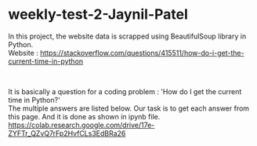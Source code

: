 # weekly-test-2-Jaynil-Patel

In this project, the website data is scrapped using BeautifulSoup library in Python.
<br>
Website : https://stackoverflow.com/questions/415511/how-do-i-get-the-current-time-in-python

<br>

It is basically a question for a coding problem : 'How do I get the current time in Python?'
<br>
The multiple answers are listed below. Our task is to get each answer from this page.
And it is done as shown in ipynb file.
<br>
https://colab.research.google.com/drive/17e-ZYFTr_QZvQ7rFp2HvfCLs3EdBRa26
